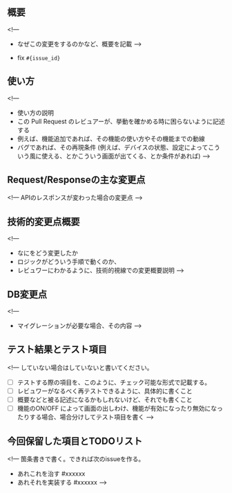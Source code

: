 ## 概要

<!—
* なぜこの変更をするのかなど、概要を記載
—>

* fix `#{issue_id}`

## 使い方

<!—
* 使い方の説明
* この Pull Request のレビュアーが、挙動を確かめる時に困らないように記述する
* 例えば、機能追加であれば、その機能の使い方やその機能までの動線
* バグであれば、その再現条件 (例えば、デバイスの状態、設定によってこういう風に使える、とかこういう画面が出てくる、とか条件があれば)
—>

## Request/Responseの主な変更点

<!— APIのレスポンスが変わった場合の変更点 —>

## 技術的変更点概要

<!—
* なにをどう変更したか
* ロジックがどういう手順で動くのか、
* レビュワーにわかるように、技術的視線での変更概要説明
—>

## DB変更点

<!—
* マイグレーションが必要な場合、その内容
—>

## テスト結果とテスト項目

<!—
していない場合はしていないと書いてください。

* [ ] テストする際の項目を、このように、チェック可能な形式で記載する。
* [ ] レビュワーがなるべく再テストできるように、具体的に書くこと
* [ ] 概要などと被る記述になるかもしれないけど、それでも書くこと
* [ ] 機能のON/OFF によって画面の出しわけ、機能が有効になったり無効になったりする場合、場合分けしてテスト項目を書く
—>

## 今回保留した項目とTODOリスト

<!—
箇条書きで書く。できれば次のissueを作る。
* あれこれを治す #xxxxxx
* あれそれを実装する #xxxxxx
—>
